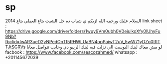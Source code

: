 # sp
السلام عليك ورحمه الله 
ازيكم ي شباب ده حل الشيت بتاع العملي بتاع 2014
link sheet : https://drive.google.com/drive/folders/1wuy9Vm0ubh0V0eiuikoXfy0lUhyFu9Nb?fbclid=IwAR3ueD2yNPedOnTf5RHWLUaBN4opPaiwT2uV_5wW71yDZo0tfITTJtSGRVs
لو مش معاك لينك البوست الي نزلت فيه لينك الريبو دي وحابب تتواصل معايا 
facbook : https://www.facebook.com/sescozahmed/
whatsapp : +201145672039
